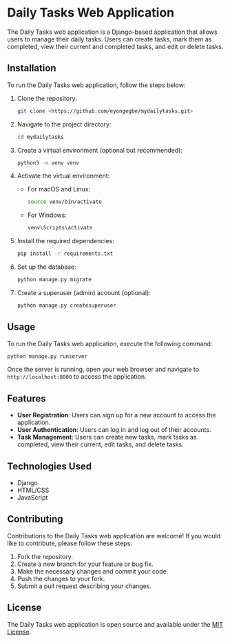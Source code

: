 # Daily Tasks Web Application

The Daily Tasks web application is a Django-based application that allows users to manage their daily tasks. Users can create tasks, mark them as completed, view their current and completed tasks, and edit or delete tasks.

## Installation

To run the Daily Tasks web application, follow the steps below:

1. Clone the repository:
   ```bash
   git clone <https://github.com/eyongegbe/mydailytasks.git>
   ```
   
2. Navigate to the project directory:
   ```bash
   cd mydailytasks
   ```

3. Create a virtual environment (optional but recommended):
   ```bash
   python3 -m venv venv
   ```

4. Activate the virtual environment:
   - For macOS and Linux:
     ```bash
     source venv/bin/activate
     ```
   - For Windows:
     ```bash
     venv\Scripts\activate
     ```

5. Install the required dependencies:
   ```bash
   pip install -r requirements.txt
   ```

6. Set up the database:
   ```bash
   python manage.py migrate
   ```

7. Create a superuser (admin) account (optional):
   ```bash
   python manage.py createsuperuser
   ```

## Usage

To run the Daily Tasks web application, execute the following command:

```bash
python manage.py runserver
```

Once the server is running, open your web browser and navigate to `http://localhost:8000` to access the application.

## Features

- **User Registration**: Users can sign up for a new account to access the application.
- **User Authentication**: Users can log in and log out of their accounts.
- **Task Management**: Users can create new tasks, mark tasks as completed, view their current, edit tasks, and delete tasks.

## Technologies Used

- Django
- HTML/CSS
- JavaScript

## Contributing

Contributions to the Daily Tasks web application are welcome! If you would like to contribute, please follow these steps:

1. Fork the repository.
2. Create a new branch for your feature or bug fix.
3. Make the necessary changes and commit your code.
4. Push the changes to your fork.
5. Submit a pull request describing your changes.

## License

The Daily Tasks web application is open source and available under the [MIT License](https://opensource.org/licenses/MIT).

